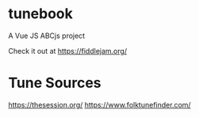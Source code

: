 # tunebook
A Vue JS ABCjs project

Check it out at https://fiddlejam.org/

# Tune Sources

https://thesession.org/
https://www.folktunefinder.com/